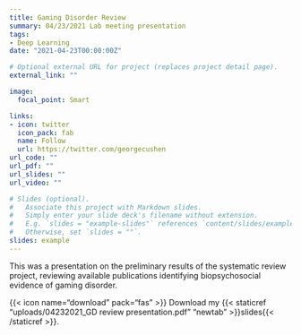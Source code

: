 ```yaml
---
title: Gaming Disorder Review
summary: 04/23/2021 Lab meeting presentation
tags:
- Deep Learning
date: "2021-04-23T00:00:00Z"

# Optional external URL for project (replaces project detail page).
external_link: ""

image:
  focal_point: Smart

links:
- icon: twitter
  icon_pack: fab
  name: Follow
  url: https://twitter.com/georgecushen
url_code: ""
url_pdf: ""
url_slides: ""
url_video: ""

# Slides (optional).
#   Associate this project with Markdown slides.
#   Simply enter your slide deck's filename without extension.
#   E.g. `slides = "example-slides"` references `content/slides/example-slides.md`.
#   Otherwise, set `slides = ""`.
slides: example
---
```


This was a presentation on the preliminary results of the systematic review project, reviewing available publications identifying biopsychosocial evidence of gaming disorder.

{{< icon name=“download” pack=“fas” >}} Download my {{< staticref “uploads/04232021_GD review presentation.pdf” “newtab” >}}slides{{< /staticref >}}.
